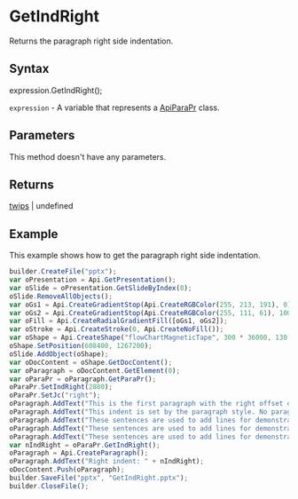 # GetIndRight

Returns the paragraph right side indentation.

## Syntax

expression.GetIndRight();

`expression` - A variable that represents a [ApiParaPr](../ApiParaPr.md) class.

## Parameters

This method doesn't have any parameters.

## Returns

[twips](../../../Enumerations/twips.md) &#124; undefined

## Example

This example shows how to get the paragraph right side indentation.

```javascript
builder.CreateFile("pptx");
var oPresentation = Api.GetPresentation();
var oSlide = oPresentation.GetSlideByIndex(0);
oSlide.RemoveAllObjects();
var oGs1 = Api.CreateGradientStop(Api.CreateRGBColor(255, 213, 191), 0);
var oGs2 = Api.CreateGradientStop(Api.CreateRGBColor(255, 111, 61), 100000);
var oFill = Api.CreateRadialGradientFill([oGs1, oGs2]);
var oStroke = Api.CreateStroke(0, Api.CreateNoFill());
var oShape = Api.CreateShape("flowChartMagneticTape", 300 * 36000, 130 * 36000, oFill, oStroke);
oShape.SetPosition(608400, 1267200);
oSlide.AddObject(oShape);
var oDocContent = oShape.GetDocContent();
var oParagraph = oDocContent.GetElement(0);
var oParaPr = oParagraph.GetParaPr();
oParaPr.SetIndRight(2880);
oParaPr.SetJc("right");
oParagraph.AddText("This is the first paragraph with the right offset of 2 inches set to it. ");
oParagraph.AddText("This indent is set by the paragraph style. No paragraph inline style is applied. ");
oParagraph.AddText("These sentences are used to add lines for demonstrative purposes. ");
oParagraph.AddText("These sentences are used to add lines for demonstrative purposes. ");
oParagraph.AddText("These sentences are used to add lines for demonstrative purposes.");
var nIndRight = oParaPr.GetIndRight();
oParagraph = Api.CreateParagraph();
oParagraph.AddText("Right indent: " + nIndRight);
oDocContent.Push(oParagraph);
builder.SaveFile("pptx", "GetIndRight.pptx");
builder.CloseFile();
```